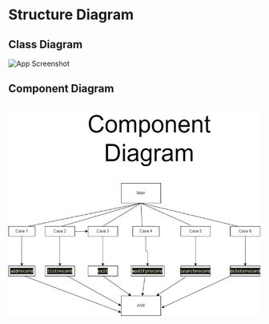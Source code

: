 
# Structure Diagram




## Class Diagram

![App Screenshot](https://raw.githubusercontent.com/Akash-50321/1_certificatephoto/main/M1%20certificate/Class%20Diagram.png)

## Component Diagram
## ![App Screenshot](https://raw.githubusercontent.com/akashkumar26/M1_Phonebook-Application/main/0_Certificates/component.png)
